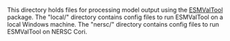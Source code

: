 This directory holds files for processing model output using the [ESMValTool](https://github.com/ESMValGroup/ESMValTool) package. The "local/" directory contains config files to run ESMValTool on a local Windows machine. The "nersc/" directory contains config files to run ESMValTool on NERSC Cori. 
